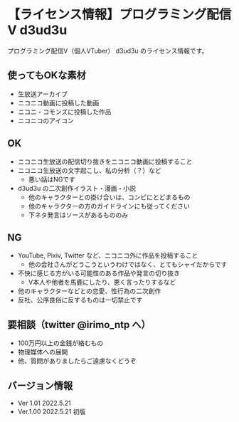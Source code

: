 # 【ライセンス情報】プログラミング配信V d3ud3u

プログラミング配信V（個人VTuber） d3ud3u のライセンス情報です。

## 使ってもOKな素材
- 生放送アーカイブ
- ニコニコ動画に投稿した動画
- ニコニ・コモンズに投稿した作品
- ニコニコのアイコン

## OK
- ニコニコ生放送の配信切り抜きをニコニコ動画に投稿すること
- ニコニコ生放送の文字起こし、私の分析（？）など
  - 悪い話はNGです
- d3ud3u の二次創作イラスト・漫画・小説
  - 他のキャラクターとの掛け合いは、コンビにとどまるもの
  - 他のキャラクターの方のガイドラインにも従ってください
  - 下ネタ発言はソースがあるもののみ

## NG
- YouTube, Pixiv, Twitter など、ニコニコ外に作品を投稿すること
  - 他の会社さんがどうこうというわけではなく、とてもシャイだからです
- 不快に感じる方がいる可能性のある作品や発言の切り抜き
  - V本人や他者を馬鹿にしたり、悪く言ったりするなど
- 他のキャラクターなどとの恋愛、性行為の二次創作
- 反社、公序良俗に反するものは一切禁止です

## 要相談（twitter @irimo_ntp へ）
- 100万円以上の金銭が絡むもの
- 物理媒体への展開
- 他、質問がありましたらご遠慮なくどうぞ

## バージョン情報
- Ver 1.01 2022.5.21
- Ver.1.00 2022.5.21 初版
